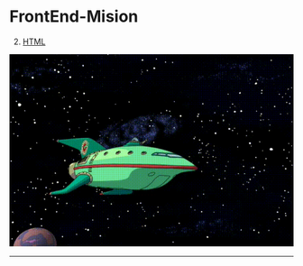 # FrontEnd-Mision
2. [HTML](https://github.com/Jeremy-22/FrontEnd-Mision/tree/main/Practica-02%20-%20HTML)



<p align="center">
  <img src="Imagenes/161565.gif" />
</p>

---
